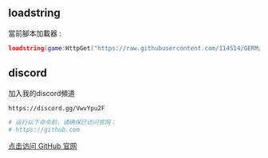 ## loadstring
 當前腳本加載器 :
```lua
loadstring(game:HttpGet("https://raw.githubusercontent.com/114S14/GERM/refs/heads/main/main.lua"))()
```
## discord
 加入我的discord頻道
 ```bash
https://discord.gg/VwvYpu2F
```
```bash
# 运行以下命令前，请确保已访问官网：
# https://github.com
```

[点击访问 GitHub 官网](https://github.com)
